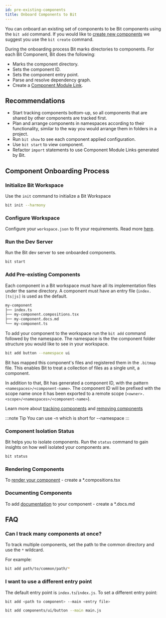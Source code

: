 ```yaml
---
id: pre-existing-components
title: Onboard Components to Bit
---
```


You can onboard an existing set of components to be Bit components using the `bit add` command. If you would like to [create new components](/getting-started/creating-components) we suggest you use the `bit create` command.

During the onboarding process Bit marks directories to components. For each Bit Component, Bit does the following:

- Marks the component directory.
- Sets the component ID.
- Sets the component entry point.
- Parse and resolve dependency graph.
- Create a [Component Module Link](/essentials/workspace#component-module-links).

## Recommendations

- Start tracking components bottom-up, so all components that are shared by other components are tracked first.
- Plan and arrange components in namespaces according to their functionality, similar to the way you would arrange them in folders in a project.
- Run `bit show` to see each component applied configuration.
- Use `bit start` to view component.
- Refactor `import` statements to use Component Module Links generated by Bit.

## Component Onboarding Process

### Initialize Bit Workspace

Use the `init` command to initialize a Bit Workspace

```sh
bit init --harmony
```

### Configure Workspace

Configure your `workspace.json` to fit your requirements. Read more [here](/building-with-bit/manage-workspace).

### Run the Dev Server

Run the Bit dev server to see onboarded components.

```sh
bit start
```

### Add Pre-existing Components

Each component in a Bit workspace must have all its implementation files under the same directory. A component must have an entry file (`index.[ts|js]` is used as the default.

```bash
my-component
├── index.ts
├── my-component.compositions.tsx
├── my-component.docs.md
└── my-component.ts
```

To add your component to the workspace run the `bit add` command followed by the namespace. The namespace is the the component folder structure you would like to see in your workspace.

```bash
bit add button --namespace ui
```

Bit has mapped this component's files and registered them in the `.bitmap` file. This enables Bit to treat a collection of files as a single unit, a component.

In addition to that, Bit has generated a component ID, with the pattern `<namespaces>/<component-name>`. The component ID will be prefixed with the scope name once it has been exported to a remote scope (`<owner>.<scope>/<namespaces>/<component-name>`).

Learn more about [tracking components](/building-with-bit/tracking-components) and [removing components](/building-with-bit/removing-components)

:::note Tip
You can use -n which is short for --namespace
:::

### Component Isolation Status

Bit helps you to isolate components. Run the `status` command to gain insights on how well isolated your components are.

```sh
bit status
```

### Rendering Components

To [render your component](/building-with-bit/component-compositions) - create a \*.compositions.tsx

### Documenting Components

To add [documentation](/building-with-bit/documenting-components) to your component - create a \*.docs.md

## FAQ

### Can I track many components at once?

To track multiple components, set the path to the common directory and use the `*` wildcard.

For example:

```bash
bit add path/to/common/path/*
```

### I want to use a different entry point

The default entry point is `index.ts`/`index.js`. To set a different entry point:

```bash
bit add <path to component> --main <entry file>
```

```bash title="Set main.js as entry point"
bit add components/ui/button --main main.js
```

